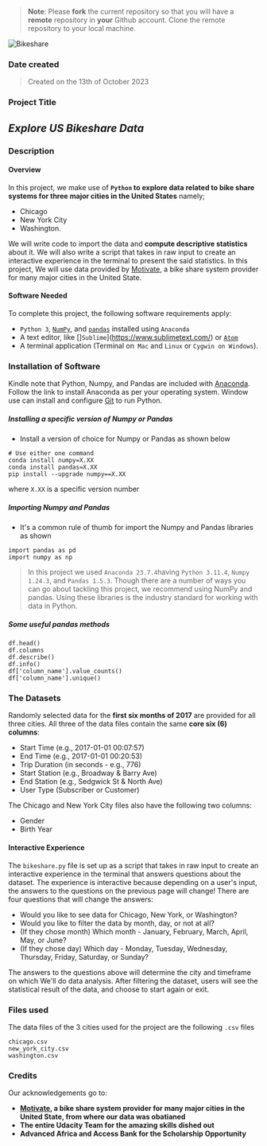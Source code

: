 >**Note**: Please **fork** the current repository so that you will have a **remote** repository in **your** Github account. Clone the remote repository to your local machine.

![Bikeshare](divvy.jpg)
### Date created
>Created on the 13th of October 2023

### Project Title
## _Explore US Bikeshare Data_

### Description
#### Overview
In this project, we make use of **`Python` to explore data related to bike share systems for three major cities in the United States** namely; 
- Chicago 
- New York City
- Washington. 

We will write code to import the data and **compute descriptive statistics** about it. We will also write a script that takes in raw input to create an interactive experience in the terminal to present the said statistics.
In this project, We will use data provided by [Motivate]((https://motivateco.com/)), a bike share system provider for many major cities in the United State.

#### Software Needed
To complete this project, the following software requirements apply:
- `Python 3`, [`NumPy`](https://numpy.org/), and [`pandas`](https://pandas.pydata.org/) installed using `Anaconda`
- A text editor, like []`Sublime`](https://www.sublimetext.com/) or [`Atom`](https://github.blog/2022-06-08-sunsetting-atom/)
- A terminal application (Terminal on` Mac` and `Linux` or `Cygwin on Windows`).

### Installation of Software
Kindle note that Python, Numpy, and Pandas are included with [Anaconda](https://www.anaconda.com/download#downloads). Follow the link to install Anaconda as per your operating system. Window use can install and configure [Git](https://medium.com/@GalarnykMichael/install-git-on-windows-9acf2a1944f0) to run Python. 
##### Installing a specific version of Numpy or Pandas
- Install a version of choice for Numpy or Pandas as shown below
```
# Use either one command
conda install numpy=X.XX
conda install pandas=X.XX
pip install --upgrade numpy==X.XX
```
where `X.XX` is a specific version number

##### Importing Numpy and Pandas
- It's a common rule of thumb for import the Numpy and Pandas libraries as shown
```
import pandas as pd
import numpy as np
```
>In this project we used `Anaconda 23.7.4`having `Python 3.11.4`, `Numpy 1.24.3`, and `Pandas 1.5.3`.
Though there are a number of ways you can go about tackling this project, we recommend using NumPy and pandas. Using these libraries is the industry standard for working with data in Python.

##### Some useful pandas methods
```
df.head()
df.columns
df.describe()
df.info()
df['column_name'].value_counts()
df['column_name'].unique()
```
### The Datasets
Randomly selected data for the **first six months of 2017** are provided for all three cities. All three of the data files contain the same **core six (6) columns**:

- Start Time (e.g., 2017-01-01 00:07:57)
- End Time (e.g., 2017-01-01 00:20:53)
- Trip Duration (in seconds - e.g., 776)
- Start Station (e.g., Broadway & Barry Ave)
- End Station (e.g., Sedgwick St & North Ave)
- User Type (Subscriber or Customer)

The Chicago and New York City files also have the following two columns:
- Gender
- Birth Year

#### Interactive Experience
The `bikeshare.py` file is set up as a script that takes in raw input to create an interactive experience in the terminal that answers questions about the dataset. The experience is interactive because depending on a user's input, the answers to the questions on the previous page will change! There are four questions that will change the answers:
- Would you like to see data for Chicago, New York, or Washington?
- Would you like to filter the data by month, day, or not at all? 
- (If they chose month) Which month - January, February, March, April, May, or June?
- (If they chose day) Which day - Monday, Tuesday, Wednesday, Thursday, Friday, Saturday, or Sunday?

The answers to the questions above will determine the city and timeframe on which We'll do data analysis. After filtering the dataset, users will see the statistical result of the data, and choose to start again or exit.

### Files used
The data files of the 3 cities used for the project are the following `.csv` files
```
chicago.csv
new_york_city.csv
washington.csv
```

### Credits
Our acknowledgements go to:
 - **[Motivate]((https://motivateco.com/)), a bike share system provider for many major cities in the United State, from where our data was obatianed**
 - **The entire Udacity Team for the amazing skills dished out**
 - **Advanced Africa and Access Bank for the Scholarship Opportunity**

